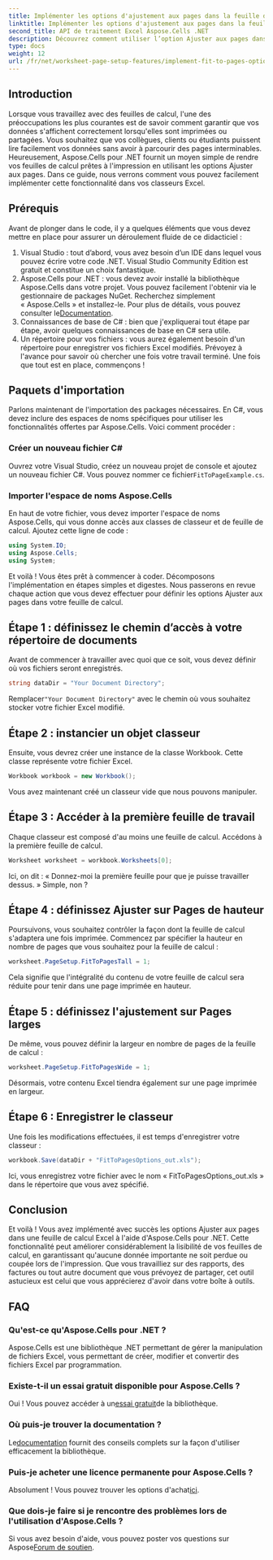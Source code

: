 ```yaml
---
title: Implémenter les options d'ajustement aux pages dans la feuille de calcul
linktitle: Implémenter les options d'ajustement aux pages dans la feuille de calcul
second_title: API de traitement Excel Aspose.Cells .NET
description: Découvrez comment utiliser l’option Ajuster aux pages dans Aspose.Cells pour .NET pour améliorer la mise en forme de votre feuille de calcul Excel pour une meilleure lisibilité.
type: docs
weight: 12
url: /fr/net/worksheet-page-setup-features/implement-fit-to-pages-options/
---
```

## Introduction
Lorsque vous travaillez avec des feuilles de calcul, l'une des préoccupations les plus courantes est de savoir comment garantir que vos données s'affichent correctement lorsqu'elles sont imprimées ou partagées. Vous souhaitez que vos collègues, clients ou étudiants puissent lire facilement vos données sans avoir à parcourir des pages interminables. Heureusement, Aspose.Cells pour .NET fournit un moyen simple de rendre vos feuilles de calcul prêtes à l'impression en utilisant les options Ajuster aux pages. Dans ce guide, nous verrons comment vous pouvez facilement implémenter cette fonctionnalité dans vos classeurs Excel. 
## Prérequis
Avant de plonger dans le code, il y a quelques éléments que vous devez mettre en place pour assurer un déroulement fluide de ce didacticiel :
1. Visual Studio : tout d’abord, vous avez besoin d’un IDE dans lequel vous pouvez écrire votre code .NET. Visual Studio Community Edition est gratuit et constitue un choix fantastique.
2.  Aspose.Cells pour .NET : vous devez avoir installé la bibliothèque Aspose.Cells dans votre projet. Vous pouvez facilement l'obtenir via le gestionnaire de packages NuGet. Recherchez simplement « Aspose.Cells » et installez-le. Pour plus de détails, vous pouvez consulter le[Documentation](https://reference.aspose.com/cells/net/).
3. Connaissances de base de C# : bien que j'expliquerai tout étape par étape, avoir quelques connaissances de base en C# sera utile.
4. Un répertoire pour vos fichiers : vous aurez également besoin d'un répertoire pour enregistrer vos fichiers Excel modifiés. Prévoyez à l'avance pour savoir où chercher une fois votre travail terminé.
Une fois que tout est en place, commençons !
## Paquets d'importation
Parlons maintenant de l'importation des packages nécessaires. En C#, vous devez inclure des espaces de noms spécifiques pour utiliser les fonctionnalités offertes par Aspose.Cells. Voici comment procéder :
### Créer un nouveau fichier C#
 Ouvrez votre Visual Studio, créez un nouveau projet de console et ajoutez un nouveau fichier C#. Vous pouvez nommer ce fichier`FitToPageExample.cs`.
### Importer l'espace de noms Aspose.Cells
En haut de votre fichier, vous devez importer l'espace de noms Aspose.Cells, qui vous donne accès aux classes de classeur et de feuille de calcul. Ajoutez cette ligne de code :
```csharp
using System.IO;
using Aspose.Cells;
using System;
```
Et voilà ! Vous êtes prêt à commencer à coder.
Décomposons l'implémentation en étapes simples et digestes. Nous passerons en revue chaque action que vous devez effectuer pour définir les options Ajuster aux pages dans votre feuille de calcul.
## Étape 1 : définissez le chemin d’accès à votre répertoire de documents
Avant de commencer à travailler avec quoi que ce soit, vous devez définir où vos fichiers seront enregistrés.
```csharp
string dataDir = "Your Document Directory";
```
 Remplacer`"Your Document Directory"` avec le chemin où vous souhaitez stocker votre fichier Excel modifié.
## Étape 2 : instancier un objet classeur
Ensuite, vous devrez créer une instance de la classe Workbook. Cette classe représente votre fichier Excel.
```csharp
Workbook workbook = new Workbook();
```
Vous avez maintenant créé un classeur vide que nous pouvons manipuler.
## Étape 3 : Accéder à la première feuille de travail
Chaque classeur est composé d'au moins une feuille de calcul. Accédons à la première feuille de calcul.
```csharp
Worksheet worksheet = workbook.Worksheets[0];
```
Ici, on dit : « Donnez-moi la première feuille pour que je puisse travailler dessus. » Simple, non ?
## Étape 4 : définissez Ajuster sur Pages de hauteur
Poursuivons, vous souhaitez contrôler la façon dont la feuille de calcul s'adaptera une fois imprimée. Commencez par spécifier la hauteur en nombre de pages que vous souhaitez pour la feuille de calcul :
```csharp
worksheet.PageSetup.FitToPagesTall = 1;
```
Cela signifie que l'intégralité du contenu de votre feuille de calcul sera réduite pour tenir dans une page imprimée en hauteur. 
## Étape 5 : définissez l'ajustement sur Pages larges
De même, vous pouvez définir la largeur en nombre de pages de la feuille de calcul :
```csharp
worksheet.PageSetup.FitToPagesWide = 1;
```
Désormais, votre contenu Excel tiendra également sur une page imprimée en largeur. 
## Étape 6 : Enregistrer le classeur
Une fois les modifications effectuées, il est temps d'enregistrer votre classeur :
```csharp
workbook.Save(dataDir + "FitToPagesOptions_out.xls");
```
Ici, vous enregistrez votre fichier avec le nom « FitToPagesOptions_out.xls » dans le répertoire que vous avez spécifié.
## Conclusion
Et voilà ! Vous avez implémenté avec succès les options Ajuster aux pages dans une feuille de calcul Excel à l'aide d'Aspose.Cells pour .NET. Cette fonctionnalité peut améliorer considérablement la lisibilité de vos feuilles de calcul, en garantissant qu'aucune donnée importante ne soit perdue ou coupée lors de l'impression. Que vous travailliez sur des rapports, des factures ou tout autre document que vous prévoyez de partager, cet outil astucieux est celui que vous apprécierez d'avoir dans votre boîte à outils.
## FAQ
### Qu'est-ce qu'Aspose.Cells pour .NET ?
Aspose.Cells est une bibliothèque .NET permettant de gérer la manipulation de fichiers Excel, vous permettant de créer, modifier et convertir des fichiers Excel par programmation.
### Existe-t-il un essai gratuit disponible pour Aspose.Cells ?
 Oui ! Vous pouvez accéder à un[essai gratuit](https://releases.aspose.com/)de la bibliothèque.
### Où puis-je trouver la documentation ?
 Le[documentation](https://reference.aspose.com/cells/net/) fournit des conseils complets sur la façon d'utiliser efficacement la bibliothèque.
### Puis-je acheter une licence permanente pour Aspose.Cells ?
 Absolument ! Vous pouvez trouver les options d'achat[ici](https://purchase.aspose.com/buy).
### Que dois-je faire si je rencontre des problèmes lors de l'utilisation d'Aspose.Cells ?
 Si vous avez besoin d'aide, vous pouvez poster vos questions sur Aspose[Forum de soutien](https://forum.aspose.com/c/cells/9).
